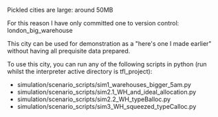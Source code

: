 Pickled cities are large: around 50MB

For this reason I have only committed one to version control: london_big_warehouse
 
This city can be used for demonstration as a "here's one I made earlier" without having all prequisite data prepared.

To use this city, you can run any of the following scripts in python (run whilst the interpreter active directory is 
tfl_project):
* simulation/scenario_scripts/sim1_warehouses_bigger_5am.py
* simulation/scenario_scripts/sim2.1_WH_and_ideal_allocation.py
* simulation/scenario_scripts/sim2.2_WH_typeBalloc.py
* simulation/scenario_scripts/sim3_WH_squeezed_typeCalloc.py